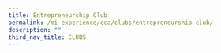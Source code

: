 ```yaml
---
title: Entrepreneurship Club
permalink: /mi-experience/cca/clubs/entrepreneurship-club/
description: ""
third_nav_title: CLUBS
---
```

